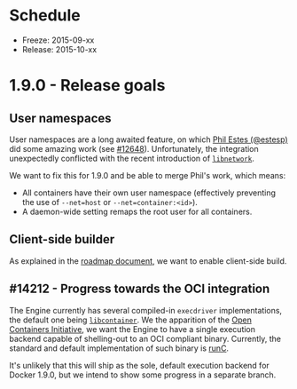 # Schedule

* Freeze: 2015-09-xx
* Release: 2015-10-xx

# 1.9.0 - Release goals

## User namespaces

User namespaces are a long awaited feature, on which [Phil Estes (@estesp)](https://github.com/estesp) did some amazing work (see [#12648](https://github.com/docker/docker/pull/12648)). Unfortunately, the integration unexpectedly conflicted with the recent introduction of [`libnetwork`](https://github.com/docker/libnetwork).

We want to fix this for 1.9.0 and be able to merge Phil's work, which means:
- All containers have their own user namespace (effectively preventing the use of `--net=host` or `--net=container:<id>`).
- A daemon-wide setting remaps the root user for all containers.

## Client-side builder

As explained in the [roadmap document](https://github.com/docker/docker/blob/master/ROADMAP.md#122-builder), we want to enable client-side build.

## #14212 - Progress towards the OCI integration

The Engine currently has several compiled-in `execdriver` implementations, the default one being [`libcontainer`](https://github.com/opencontainers/runc/blob/master/libcontainer). We the apparition of the [Open Containers Initiative](https://github.com/opencontainers/specs), we want the Engine to have a single execution backend capable of shelling-out to an OCI compliant binary. Currently, the standard and default implementation of such binary is [runC](https://runc.io).

It's unlikely that this will ship as the sole, default execution backend for Docker 1.9.0, but we intend to show some progress in a separate branch.
